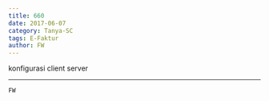 ```yaml
---
title: 660
date: 2017-06-07
category: Tanya-SC
tags: E-Faktur
author: FW
---
```


konfigurasi client server

---



`FW`
